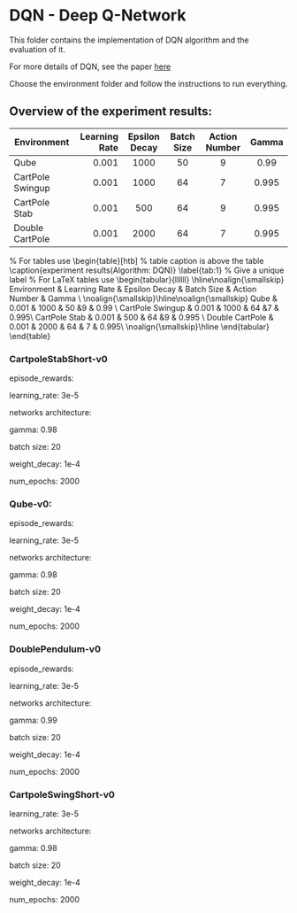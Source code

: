 # DQN - Deep Q-Network

This folder contains the implementation of DQN algorithm and the evaluation of it.

For more details of DQN, see the paper [here](https://arxiv.org/abs/1312.5602)

Choose the environment folder and follow the instructions to run everything.

## Overview of the experiment results:

| Environment  | Learning Rate    | Epsilon Decay  |  Batch Size  |  Action Number   | Gamma  |
| --------   | -----:  | :----: | :----: | :----: | :----: |
| Qube      |  0.001      |   1000    | 50   |   9  | 0.99  |
| CartPole Swingup |  0.001      |   1000    |  64  |  7   | 0.995  |
| CartPole Stab   | 0.001      |   500   |   64 |  9  | 0.995  |
| Double CartPole    | 0.001     |  2000   |   64 |  7   | 0.995  |


% For tables use
\begin{table}[htb]
% table caption is above the table
\caption{experiment results(Algorithm: DQN)}
\label{tab:1}       % Give a unique label
% For LaTeX tables use
\begin{tabular}{llllll}
\hline\noalign{\smallskip}
Environment & Learning Rate & Epsilon Decay & Batch Size & Action Number & Gamma \\
\noalign{\smallskip}\hline\noalign{\smallskip}
Qube & 0.001 & 1000 & 50 &9  & 0.99 \\
CartPole Swingup & 0.001 & 1000 & 64 &7 & 0.995\\
CartPole Stab & 0.001 & 500 & 64 &9 & 0.995 \\
Double CartPole & 0.001 & 2000 & 64 & 7 & 0.995\\
\noalign{\smallskip}\hline
\end{tabular}
\end{table}


### CartpoleStabShort-v0
   episode_rewards:
   
   learning_rate: 3e-5
   
   networks architecture:
   
   gamma: 0.98
   
   batch size: 20
   
   weight_decay: 1e-4
   
   num_epochs: 2000
   
### Qube-v0:
   episode_rewards:
   
   learning_rate: 3e-5
   
   networks architecture:
   
   gamma: 0.98
   
   batch size: 20
   
   weight_decay: 1e-4
   
   num_epochs: 2000
   
   
### DoublePendulum-v0
   episode_rewards:
   
   learning_rate: 3e-5
   
   networks architecture:
   
   gamma: 0.99
   
   batch size: 20

   weight_decay: 1e-4
   
   num_epochs: 2000

### CartpoleSwingShort-v0
   learning_rate: 3e-5
   
   networks architecture:
   
   gamma: 0.98
   
   batch size: 20
   
   weight_decay: 1e-4
   
   num_epochs: 2000

